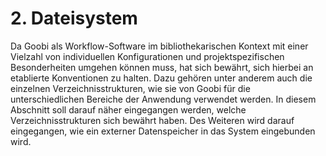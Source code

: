 # 2. Dateisystem

Da Goobi als Workflow-Software im bibliothekarischen Kontext mit einer Vielzahl von individuellen Konfigurationen und projektspezifischen Besonderheiten umgehen können muss, hat sich bewährt, sich hierbei an etablierte Konventionen zu halten. Dazu gehören unter anderem auch die einzelnen Verzeichnisstrukturen, wie sie von Goobi für die unterschiedlichen Bereiche der Anwendung verwendet werden. In diesem Abschnitt soll darauf näher eingegangen werden, welche Verzeichnisstrukturen sich bewährt haben. Des Weiteren wird darauf eingegangen, wie ein externer Datenspeicher in das System eingebunden wird.

